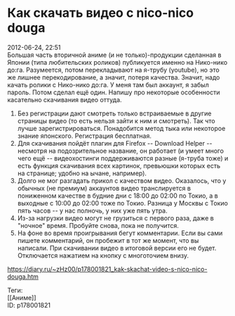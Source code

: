 Как скачать видео с nico-nico douga
====================================

   
 2012-06-24, 22:51   
  Большая часть вторичной аниме (и не только)-продукции сделанная в Японии (типа любительских роликов) публикуется именно на Нико-нико до:га. Разумеется, потом перекладывают на я-трубу (youtube), но это же лишнее перекодирование, а значит, потеря качества. Значит, надо качать ролики с Нико-нико до:га. У меня там был аккаунт, я забыл пароль. Потом сделал ещё один. Напишу про некоторые особенности касательно скачивания видео оттуда.   
   
 1. Без регистрации дают смотреть только встраиваемые в другие страницы видео (то есть нельзя зайти к ним и смотреть). Так что лучше зарегистрироваться. Понадобится метод тыка или некоторое знание японского. Регистрация бесплатная.   
 2. Для скачивания пойдёт плагин для Firefox -- Download Helper -- несмотря на подозрительное название, он работает (и умеет много чего ещё -- видеохостинги поддерживаются разные (я-труба тоже) и есть функция скачивания всех картинок, превьюшки которых есть на странице; удобно на ычане, например).   
 3. Долго не мог разгадать прикол с качеством видео. Оказалось, что у обычных (не премиум) аккаунтов видео транслируется в пониженном качестве в будние дни с 18:00 до 02:00 по Токио, а в выходные с 10:00 до 02:00 тоже по Токио. Разница у Москвы с Токио пять часов -- у нас полночь, у них уже пять утра.   
 4. Из-за нагрузки видео могут не грузиться с первого раза, даже в "ночное" время. Пробуйте снова, пока не получится.   
 5. На фоне во время проигрывания бегут комментарии. Если вы сами пишете комментарий, он пробежит в тот же момент, что вы написали. При скачивании видео в итоговой версии его не будет. Отключается нажатием на кнопку с многоточием внизу.   
    
 <https://diary.ru/~zHz00/p178001821_kak-skachat-video-s-nico-nico-douga.htm>   
   
 Теги:   
 [[Аниме]]   
 ID: p178001821